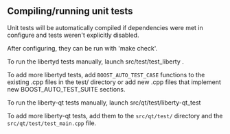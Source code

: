Compiling/running unit tests
------------------------------------

Unit tests will be automatically compiled if dependencies were met in configure
and tests weren't explicitly disabled.

After configuring, they can be run with 'make check'.

To run the libertyd tests manually, launch src/test/test_liberty .

To add more libertyd tests, add `BOOST_AUTO_TEST_CASE` functions to the existing
.cpp files in the test/ directory or add new .cpp files that
implement new BOOST_AUTO_TEST_SUITE sections.

To run the liberty-qt tests manually, launch src/qt/test/liberty-qt_test

To add more liberty-qt tests, add them to the `src/qt/test/` directory and
the `src/qt/test/test_main.cpp` file.
